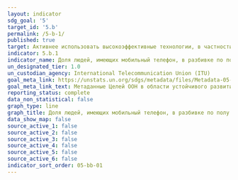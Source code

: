 ```yaml
---
layout: indicator
sdg_goal: '5'
target_id: '5.b'
permalink: /5-b-1/
published: true
target: Активнее использовать высокоэффективные технологии, в частности информационно-коммуникационные технологии, для содействия расширению прав и возможностей женщин
indicator: 5.b.1
indicator_name: Доля людей, имеющих мобильный телефон, в разбивке по полу
un_designated_tier: 1.0
un_custodian_agency: International Telecommunication Union (ITU)
goal_meta_link: https://unstats.un.org/sdgs/metadata/files/Metadata-05-0B-01.pdf
goal_meta_link_text: Метаданные Целей ООН в области устойчивого развития (PDF, 866 КБ)
reporting_status: complete
data_non_statistical: false
graph_type: line
graph_title: Доля людей, имеющих мобильный телефон, в разбивке по полу
data_show_map: false
source_active_1: false
source_active_2: false
source_active_3: false
source_active_4: false
source_active_5: false
source_active_6: false
indicator_sort_order: 05-bb-01
---
```

